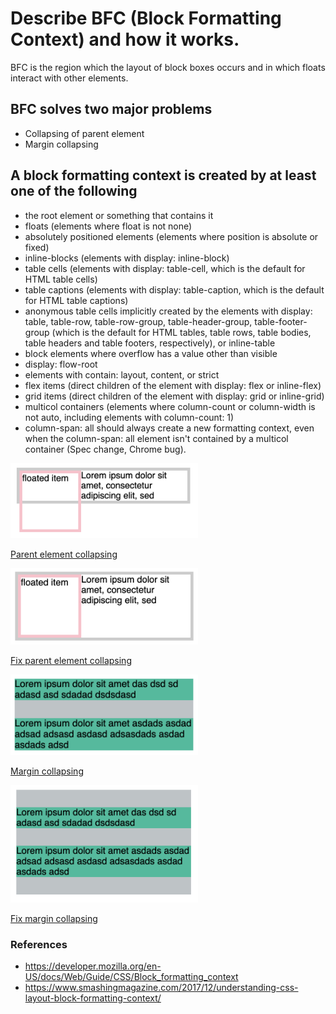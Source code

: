 # Describe BFC (Block Formatting Context) and how it works.
BFC is the region which the layout of block boxes occurs and in which floats interact with other elements.

## BFC solves two major problems
 - Collapsing of parent element
 - Margin collapsing
 
## A block formatting context is created by at least one of the following

 - the root element or something that contains it
 - floats (elements where float is not none)
 - absolutely positioned elements (elements where position is absolute or fixed)
 - inline-blocks (elements with display: inline-block)
 - table cells (elements with display: table-cell, which is the default for HTML table cells)
 - table captions (elements with display: table-caption, which is the default for HTML table captions)
 - anonymous table cells implicitly created by the elements with display: table, table-row, table-row-group, table-header-group, table-footer-group (which is the default for HTML tables, table rows, table bodies, table headers and table footers, respectively), or inline-table 
 - block elements where overflow has a value other than visible
 - display: flow-root
 - elements with contain: layout, content, or strict
 - flex items (direct children of the element with display: flex or inline-flex)
 - grid items (direct children of the element with display: grid or inline-grid)
 - multicol containers (elements where column-count or column-width is not auto, including elements with column-count: 1)
 - column-span: all should always create a new formatting context, even when the column-span: all element isn't contained by a multicol container (Spec change, Chrome bug).
 
 <img src="../../assets/images/parent-element-collapsing.png" alt="" width="300" />
 
 [Parent element collapsing](https://codepen.io/kmsheng/pen/xBJdad)
 
 <img src="../../assets/images/fix-parent-element-collapsing.png" alt="" width="300" />
 
 [Fix parent element collapsing](https://codepen.io/kmsheng/pen/pYZPYJ)
 
 <img src="../../assets/images/margin-collapsing.png" alt="" width="300" />
 
 [Margin collapsing](https://codepen.io/kmsheng/pen/JzBJGp)
 
 <img src="../../assets/images/fix-margin-collapsing.png" alt="" width="300" />
 
 [Fix margin collapsing](https://codepen.io/kmsheng/pen/RdBgyz)
 
 ### References
  - https://developer.mozilla.org/en-US/docs/Web/Guide/CSS/Block_formatting_context
  - https://www.smashingmagazine.com/2017/12/understanding-css-layout-block-formatting-context/
